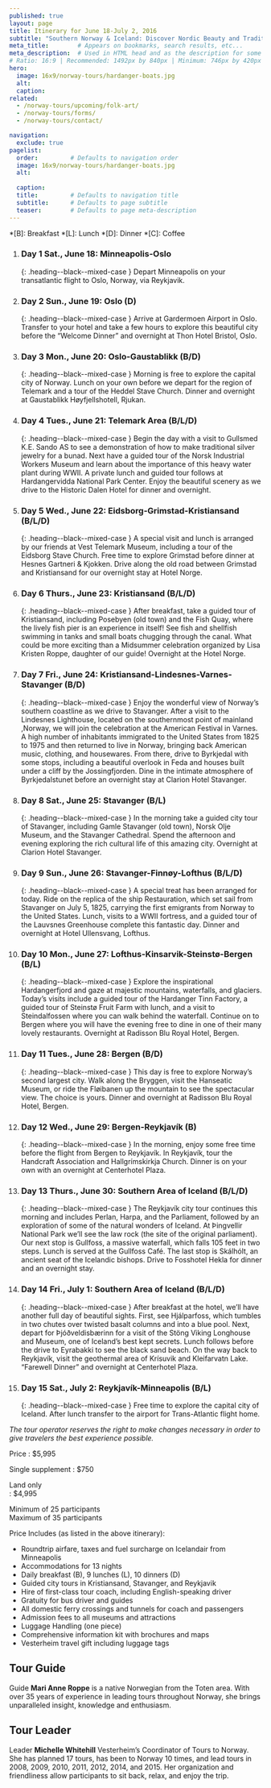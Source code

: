 ```yaml
---
published: true
layout: page
title: Itinerary for June 18-July 2, 2016
subtitle: "Southern Norway & Iceland: Discover Nordic Beauty and Traditions"
meta_title:        # Appears on bookmarks, search results, etc...
meta_description:  # Used in HTML head and as the description for some search engines
# Ratio: 16:9 | Recommended: 1492px by 840px | Minimum: 746px by 420px
hero:
  image: 16x9/norway-tours/hardanger-boats.jpg
  alt: 
  caption:
related:
  - /norway-tours/upcoming/folk-art/
  - /norway-tours/forms/
  - /norway-tours/contact/

navigation:
  exclude: true
pagelist:
  order:         # Defaults to navigation order
  image: 16x9/norway-tours/hardanger-boats.jpg
  alt:
 
  caption:   
  title:         # Defaults to navigation title
  subtitle:      # Defaults to page subtitle
  teaser:        # Defaults to page meta-description  
---
```


*[B]: Breakfast
*[L]: Lunch
*[D]: Dinner
*[C]: Coffee

1. ### Day 1  Sat., June 18: Minneapolis-Oslo
   {: .heading--black--mixed-case }
   Depart Minneapolis on your transatlantic flight to Oslo, Norway, via Reykjavik.  

1. ### Day 2  Sun., June 19: Oslo (D)
   {: .heading--black--mixed-case }
   Arrive at Gardermoen Airport in Oslo. Transfer to your hotel and take a few hours to explore this beautiful city before the “Welcome Dinner” and overnight at Thon Hotel Bristol, Oslo.

1. ### Day 3  Mon., June 20: Oslo-Gaustablikk (B/D)
   {: .heading--black--mixed-case }
   Morning is free to explore the capital city of Norway. Lunch on your own before we depart for the region of Telemark and a tour of the Heddel Stave Church. Dinner and overnight at Gaustablikk Høyfjellshotell, Rjukan.  

1. ### Day 4  Tues., June 21: Telemark Area (B/L/D)
   {: .heading--black--mixed-case }
   Begin the day with a visit to Gullsmed K.E. Sando AS to see a demonstration of how to make traditional silver jewelry for a bunad. Next have a guided tour of the Norsk Industrial Workers Museum and learn about the importance of this heavy water plant during WWII. A private lunch and guided tour follows at Hardangervidda National Park Center. Enjoy the beautiful scenery as we drive to the Historic Dalen Hotel for dinner and overnight.

1. ### Day 5  Wed., June 22: Eidsborg-Grimstad-Kristiansand (B/L/D)
   {: .heading--black--mixed-case }
   A special visit and lunch is arranged by our friends at Vest Telemark Museum, including a tour of the Eidsborg Stave Church. Free time to explore Grimstad before dinner at Hesnes Gartneri & Kjokken. Drive along the old road between Grimstad and Kristiansand for our overnight stay at Hotel Norge.

1. ### Day 6  Thurs., June 23: Kristiansand (B/L/D)
   {: .heading--black--mixed-case }
   After breakfast, take a guided tour of Kristiansand, including Posebyen (old town) and the Fish Quay, where the lively fish pier is an experience in itself! See fish and shellfish swimming in tanks and small boats chugging through the canal. What could be more exciting than a Midsummer celebration organized by Lisa Kristen Roppe, daughter of our guide! Overnight at the Hotel Norge.

1. ### Day 7  Fri., June 24: Kristiansand-Lindesnes-Varnes-Stavanger (B/D)
   {: .heading--black--mixed-case }
   Enjoy the wonderful view of Norway’s southern coastline as we drive to Stavanger.  After a visit to the Lindesnes Lighthouse, located on the southernmost point of mainland ,Norway, we will join the celebration at the American Festival in Varnes. A high number of inhabitants immigrated to the United States from 1825 to 1975 and then returned to live in Norway, bringing back American music, clothing, and housewares. From there, drive to Byrkjedal with some stops, including a beautiful overlook in Feda and houses built under a cliff by the Jossingfjorden. Dine in the intimate atmosphere of Byrkjedalstunet before an overnight stay at Clarion Hotel Stavanger.  

1. ### Day 8  Sat., June 25:  Stavanger (B/L)
   {: .heading--black--mixed-case }
   In the morning take a guided city tour of Stavanger, including Gamle Stavanger (old town), Norsk Olje Museum, and the Stavanger Cathedral. Spend the afternoon and evening exploring the rich cultural life of this amazing city. Overnight at Clarion Hotel Stavanger.

1. ### Day 9  Sun., June 26: Stavanger-Finnøy-Lofthus (B/L/D)
   {: .heading--black--mixed-case }
   A special treat has been arranged for today.  Ride on the replica of the ship Restauration, which set sail from Stavanger on July 5, 1825, carrying the first emigrants from Norway to the United States. Lunch, visits to a WWII fortress, and a guided tour of the Lauvsnes Greenhouse complete this fantastic day. Dinner and overnight at Hotel Ullensvang, Lofthus.

1. ### Day 10  Mon., June 27: Lofthus-Kinsarvik-Steinstø-Bergen (B/L)
   {: .heading--black--mixed-case }
   Explore the inspirational Hardangerfjord and gaze at majestic mountains, waterfalls, and glaciers. Today’s visits include a guided tour of the Hardanger Tinn Factory, a guided tour of Steinstø Fruit Farm with lunch, and a visit to Steindalfossen where you can walk behind the waterfall. Continue on to Bergen where you will have the evening free to dine in one of their many lovely restaurants. Overnight at Radisson Blu Royal Hotel, Bergen.

1. ### Day 11  Tues., June 28: Bergen (B/D)
   {: .heading--black--mixed-case }
   This day is free to explore Norway’s second largest city. Walk along the Bryggen, visit the Hanseatic Museum, or ride the Fløibanen up the mountain to see the spectacular view. The choice is yours. Dinner and overnight at Radisson Blu Royal Hotel, Bergen. 

1. ### Day 12  Wed., June 29: Bergen-Reykjavík (B)
   {: .heading--black--mixed-case }
   In the morning, enjoy some free time before the flight from Bergen to Reykjavík. In Reykjavík, tour the Handcraft Association and Hallgrímskirkja Church. Dinner is on your own with an overnight at Centerhotel Plaza.

1. ### Day 13  Thurs., June 30: Southern Area of Iceland (B/L/D) 
   {: .heading--black--mixed-case }
   The Reykjavík city tour continues this morning and includes Perlan, Harpa, and the Parliament, followed by an exploration of some of the natural wonders of Iceland. At Þingvellir National Park we’ll see the law rock (the site of the original parliament). Our next stop is Gullfoss, a massive waterfall, which falls 105 feet in two steps. Lunch is served at the Gullfoss Café. The last stop is Skálhólt, an ancient seat of the Icelandic bishops. Drive to Fosshotel Hekla for dinner and an overnight stay.

1. ### Day 14  Fri., July 1:  Southern Area of Iceland (B/L/D)
   {: .heading--black--mixed-case }
   After breakfast at the hotel, we’ll have another full day of beautiful sights. First, see Hjálparfoss, which tumbles in two chutes over twisted basalt columns and into a blue pool.  Next, depart for Þjóðveldisbærinn for a visit of the Stöng Viking Longhouse and Museum, one of Iceland’s best kept secrets. Lunch follows before the drive to Eyrabakki to see the black sand beach. On the way back to Reykjavík, visit the geothermal area of Krísuvik and Kleifarvatn Lake. “Farewell Dinner” and overnight at Centerhotel Plaza.  

1. ### Day 15  Sat., July 2:  Reykjavík-Minneapolis (B/L) 
   {: .heading--black--mixed-case }
   Free time to explore the capital city of Iceland. After lunch transfer to the airport for Trans-Atlantic flight home.  

*The tour operator reserves the right to make changes necessary in order to give travelers the best experience possible.*

Price
   : $5,995
   
Single supplement
   : $750

Land only  
   : $4,995

Minimum of 25 participants <br />
Maximum of 35 participants

Price Includes (as listed in the above itinerary):

- Roundtrip airfare, taxes and fuel surcharge on Icelandair from Minneapolis
- Accommodations for 13 nights
- Daily breakfast (B), 9 lunches (L), 10 dinners (D)
- Guided city tours in Kristiansand, Stavanger, and Reykjavik
- Hire of first-class tour coach, including English-speaking driver
- Gratuity for bus driver and guides
- All domestic ferry crossings and tunnels for coach and passengers
- Admission fees to all museums and attractions
- Luggage Handling (one piece)
- Comprehensive information kit with brochures and maps
- Vesterheim travel gift including luggage tags


Tour Guide
----------
Guide **Mari Anne Roppe** is a native Norwegian from the Toten area. With over 35 years of experience in leading tours throughout Norway, she brings unparalleled insight, knowledge and enthusiasm.

Tour Leader
-----------
Leader **Michelle Whitehill** Vesterheim’s Coordinator of Tours to Norway. She has planned 17 tours, has been to Norway 10 times, and lead tours in 2008, 2009, 2010, 2011, 2012, 2014, and 2015. Her organization and friendliness allow participants to sit back, relax, and enjoy the trip. 